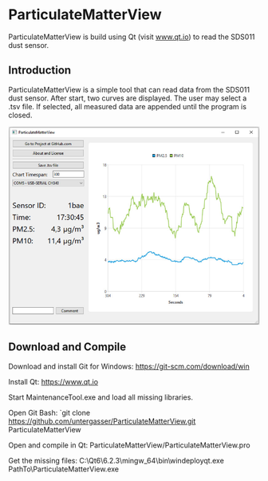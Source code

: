 # ParticulateMatterView
ParticulateMatterView is build using Qt (visit www.qt.io) to read the SDS011 dust sensor.

Introduction
------------
ParticulateMatterView is a simple tool that can read data from 
the SDS011 dust sensor. After start, two curves are displayed.
The user may select a .tsv file. If selected, all measured 
data are appended until the program is closed.

![screenshot](screenshot.jpg)

Download and Compile
--------------------
Download and install Git for Windows:
https://git-scm.com/download/win

Install Qt:
https://www.qt.io

Start MaintenanceTool.exe and load all missing libraries.

Open Git Bash:
`git clone https://github.com/untergasser/ParticulateMatterView.git ParticulateMatterView

Open and compile in Qt:
ParticulateMatterView/ParticulateMatterView.pro

Get the missing files:
C:\Qt6\6.2.3\mingw_64\bin\windeployqt.exe PathTo\ParticulateMatterView.exe
